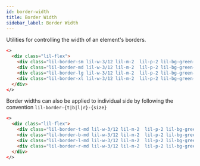 ```yaml
---
id: border-width
title: Border Width
sidebar_label: Border Width
---
```


Utilities for controlling the width of an element's borders.

```html live
<>
  <div class="lil-flex">
    <div class="lil-border-sm lil-w-3/12 lil-m-2  lil-p-2 lil-bg-green-100">sm - 1px</div>
    <div class="lil-border-md lil-w-3/12 lil-m-2  lil-p-2 lil-bg-green-100">md - 2px</div>
    <div class="lil-border-lg lil-w-3/12 lil-m-2  lil-p-2 lil-bg-green-100">lg - 3px</div>
    <div class="lil-border-xl lil-w-3/12 lil-m-2  lil-p-2 lil-bg-green-100">xl - 4px</div>
  </div>
</>
```

Border widths can also be applied to individual side by following the convention `lil-border-{t|b|l|r}-{size}`

```html live
<>
  <div class="lil-flex">
    <div class="lil-border-t-md lil-w-3/12 lil-m-2  lil-p-2 lil-bg-green-100">top border</div>
    <div class="lil-border-b-md lil-w-3/12 lil-m-2  lil-p-2 lil-bg-green-100">border bottom</div>
    <div class="lil-border-l-md lil-w-3/12 lil-m-2  lil-p-2 lil-bg-green-100">left border</div>
    <div class="lil-border-r-md lil-w-3/12 lil-m-2  lil-p-2 lil-bg-green-100">right border</div>
  </div>
</>
```
